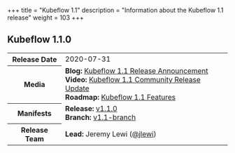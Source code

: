 +++
title = "Kubeflow 1.1"
description = "Information about the Kubeflow 1.1 release"
weight = 103
+++

## Kubeflow 1.1.0

<div class="table-responsive">
<table class="table table-bordered">
  <tbody>
    <tr>
      <th class="table-light">Release Date</th>
      <td>
        2020-07-31
      </td>
    </tr>
    <tr>
      <th class="table-light">Media</th>
      <td>
        <b>Blog:</b> 
          <a href="https://blog.kubeflow.org/release/official/2020/07/31/kubeflow-1.1-blog-post.html">Kubeflow 1.1 Release Announcement</a>
        <br>
        <b>Video:</b> 
          <a href="https://www.youtube.com/watch?v=kd-mWl1cq48">Kubeflow 1.1 Community Release Update</a>
        <br>
        <b>Roadmap:</b>
          <a href="https://github.com/kubeflow/kubeflow/blob/master/ROADMAP.md#kubeflow-11-features-release-date-late-june-2020">Kubeflow 1.1 Features</a>
      </td>
    </tr>
    <tr>
      <th class="table-light">Manifests</th>
      <td>
        <b>Release:</b> 
          <a href="https://github.com/kubeflow/manifests/releases/tag/v1.1.0">v1.1.0</a>
        <br>
        <b>Branch:</b>
          <a href="https://github.com/kubeflow/manifests/tree/v1.1-branch">v1.1-branch</a>
      </td>
    </tr>
    <tr>
      <th class="table-light">Release Team</th>
      <td>
        <b>Lead:</b> Jeremy Lewi (<a href="https://github.com/jlewi">@jlewi</a>)
      </td>
    </tr>
  </tbody>
</table>
</div>